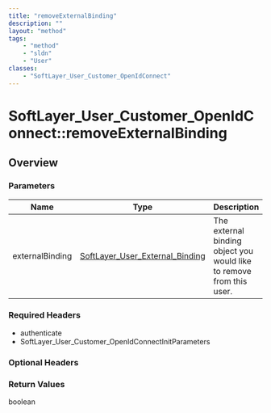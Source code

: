 ```yaml
---
title: "removeExternalBinding"
description: ""
layout: "method"
tags:
    - "method"
    - "sldn"
    - "User"
classes:
    - "SoftLayer_User_Customer_OpenIdConnect"
---
```

# SoftLayer_User_Customer_OpenIdConnect::removeExternalBinding
## Overview 


### Parameters 
|Name | Type | Description |
| --- | --- | --- |
|externalBinding| <a href='/reference/datatypes/SoftLayer_User_External_Binding'>SoftLayer_User_External_Binding </a>| The external binding object you would like to remove from this user.|


### Required Headers
* authenticate
* SoftLayer_User_Customer_OpenIdConnectInitParameters

### Optional Headers

### Return Values
boolean

